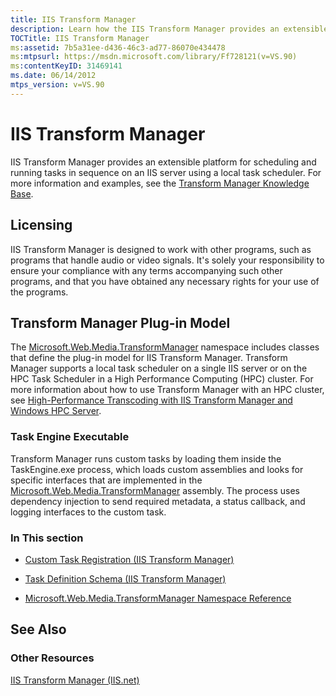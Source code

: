 ```yaml
---
title: IIS Transform Manager
description: Learn how the IIS Transform Manager provides an extensible platform for scheduling and running tasks in sequence on an IIS server using a local task scheduler.
TOCTitle: IIS Transform Manager
ms:assetid: 7b5a31ee-d436-46c3-ad77-86070e434478
ms:mtpsurl: https://msdn.microsoft.com/library/Ff728121(v=VS.90)
ms:contentKeyID: 31469141
ms.date: 06/14/2012
mtps_version: v=VS.90
---
```


# IIS Transform Manager

IIS Transform Manager provides an extensible platform for scheduling and running tasks in sequence on an IIS server using a local task scheduler. For more information and examples, see the [Transform Manager Knowledge Base](https://go.microsoft.com/fwlink/?linkid=191301).

## Licensing

IIS Transform Manager is designed to work with other programs, such as programs that handle audio or video signals. It's solely your responsibility to ensure your compliance with any terms accompanying such other programs, and that you have obtained any necessary rights for your use of the programs.

## Transform Manager Plug-in Model

The [Microsoft.Web.Media.TransformManager](microsoft-web-media-transformmanager-namespace.md) namespace includes classes that define the plug-in model for IIS Transform Manager. Transform Manager supports a local task scheduler on a single IIS server or on the HPC Task Scheduler in a High Performance Computing (HPC) cluster. For more information about how to use Transform Manager with an HPC cluster, see [High-Performance Transcoding with IIS Transform Manager and Windows HPC Server](https://go.microsoft.com/fwlink/?linkid=217017).

### Task Engine Executable

Transform Manager runs custom tasks by loading them inside the TaskEngine.exe process, which loads custom assemblies and looks for specific interfaces that are implemented in the [Microsoft.Web.Media.TransformManager](microsoft-web-media-transformmanager-namespace.md) assembly. The process uses dependency injection to send required metadata, a status callback, and logging interfaces to the custom task.

### In This section

  - [Custom Task Registration (IIS Transform Manager)](custom-task-registration-iis-transform-manager.md)

  - [Task Definition Schema (IIS Transform Manager)](task-definition-schema-iis-transform-manager.md)

  - [Microsoft.Web.Media.TransformManager Namespace Reference](microsoft-web-media-transformmanager-namespace-reference.md)

## See Also

### Other Resources

[IIS Transform Manager (IIS.net)](https://go.microsoft.com/fwlink/?linkid=194958)
